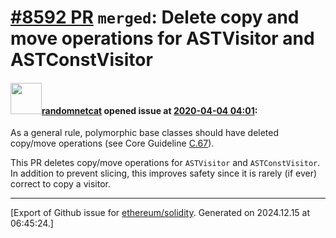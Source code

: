 # [\#8592 PR](https://github.com/ethereum/solidity/pull/8592) `merged`: Delete copy and move operations for ASTVisitor and ASTConstVisitor

#### <img src="https://avatars.githubusercontent.com/u/1988485?v=4" width="50">[randomnetcat](https://github.com/randomnetcat) opened issue at [2020-04-04 04:01](https://github.com/ethereum/solidity/pull/8592):

As a general rule, polymorphic base classes should have deleted copy/move operations (see Core Guideline [C.67](http://isocpp.github.io/CppCoreGuidelines/CppCoreGuidelines#Rc-copy-virtual)).

This PR deletes copy/move operations for `ASTVisitor` and `ASTConstVisitor`. In addition to prevent slicing, this improves safety since it is rarely (if ever) correct to copy a visitor.




-------------------------------------------------------------------------------



[Export of Github issue for [ethereum/solidity](https://github.com/ethereum/solidity). Generated on 2024.12.15 at 06:45:24.]
